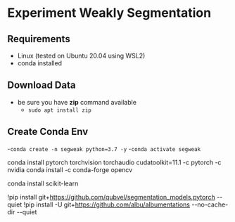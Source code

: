# Experiment Weakly Segmentation

## Requirements
- Linux (tested on Ubuntu 20.04 using WSL2)
- conda installed

## Download Data
- be sure you have **zip** command available 
    - `sudo apt install zip`

## Create Conda Env
-`conda create -n segweak python=3.7 -y`
-`conda activate segweak`


conda install pytorch torchvision torchaudio cudatoolkit=11.1 -c pytorch -c nvidia
conda install -c conda-forge opencv 

conda install scikit-learn

!pip install git+https://github.com/qubvel/segmentation_models.pytorch --quiet
!pip install -U git+https://github.com/albu/albumentations --no-cache-dir --quiet

